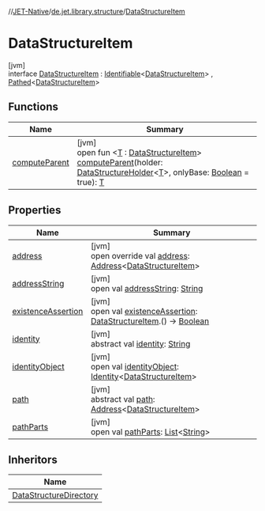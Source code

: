 //[JET-Native](../../../index.md)/[de.jet.library.structure](../index.md)/[DataStructureItem](index.md)

# DataStructureItem

[jvm]\
interface [DataStructureItem](index.md) : [Identifiable](../../de.jet.library.tool.smart.identification/-identifiable/index.md)&lt;[DataStructureItem](index.md)&gt; , [Pathed](../../de.jet.library.tool.smart.positioning/-pathed/index.md)&lt;[DataStructureItem](index.md)&gt;

## Functions

| Name | Summary |
|---|---|
| [computeParent](compute-parent.md) | [jvm]<br>open fun &lt;[T](compute-parent.md) : [DataStructureItem](index.md)&gt; [computeParent](compute-parent.md)(holder: [DataStructureHolder](../-data-structure-holder/index.md)&lt;[T](compute-parent.md)&gt;, onlyBase: [Boolean](https://kotlinlang.org/api/latest/jvm/stdlib/kotlin/-boolean/index.html) = true): [T](compute-parent.md) |

## Properties

| Name | Summary |
|---|---|
| [address](../../de.jet.library.tool.smart.positioning/-pathed/address.md) | [jvm]<br>open override val [address](../../de.jet.library.tool.smart.positioning/-pathed/address.md): [Address](../../de.jet.library.tool.smart.positioning/-address/index.md)&lt;[DataStructureItem](index.md)&gt; |
| [addressString](../../de.jet.library.tool.smart.positioning/-addressable/address-string.md) | [jvm]<br>open val [addressString](../../de.jet.library.tool.smart.positioning/-addressable/address-string.md): [String](https://kotlinlang.org/api/latest/jvm/stdlib/kotlin/-string/index.html) |
| [existenceAssertion](existence-assertion.md) | [jvm]<br>open val [existenceAssertion](existence-assertion.md): [DataStructureItem](index.md).() -&gt; [Boolean](https://kotlinlang.org/api/latest/jvm/stdlib/kotlin/-boolean/index.html) |
| [identity](../../de.jet.library.tool.smart.identification/-identifiable/identity.md) | [jvm]<br>abstract val [identity](../../de.jet.library.tool.smart.identification/-identifiable/identity.md): [String](https://kotlinlang.org/api/latest/jvm/stdlib/kotlin/-string/index.html) |
| [identityObject](../../de.jet.library.tool.smart.identification/-identifiable/identity-object.md) | [jvm]<br>open val [identityObject](../../de.jet.library.tool.smart.identification/-identifiable/identity-object.md): [Identity](../../de.jet.library.tool.smart.identification/-identity/index.md)&lt;[DataStructureItem](index.md)&gt; |
| [path](../../de.jet.library.tool.smart.positioning/-pathed/path.md) | [jvm]<br>abstract val [path](../../de.jet.library.tool.smart.positioning/-pathed/path.md): [Address](../../de.jet.library.tool.smart.positioning/-address/index.md)&lt;[DataStructureItem](index.md)&gt; |
| [pathParts](../../de.jet.library.tool.smart.positioning/-pathed/path-parts.md) | [jvm]<br>open val [pathParts](../../de.jet.library.tool.smart.positioning/-pathed/path-parts.md): [List](https://kotlinlang.org/api/latest/jvm/stdlib/kotlin.collections/-list/index.html)&lt;[String](https://kotlinlang.org/api/latest/jvm/stdlib/kotlin/-string/index.html)&gt; |

## Inheritors

| Name |
|---|
| [DataStructureDirectory](../-data-structure-directory/index.md) |
